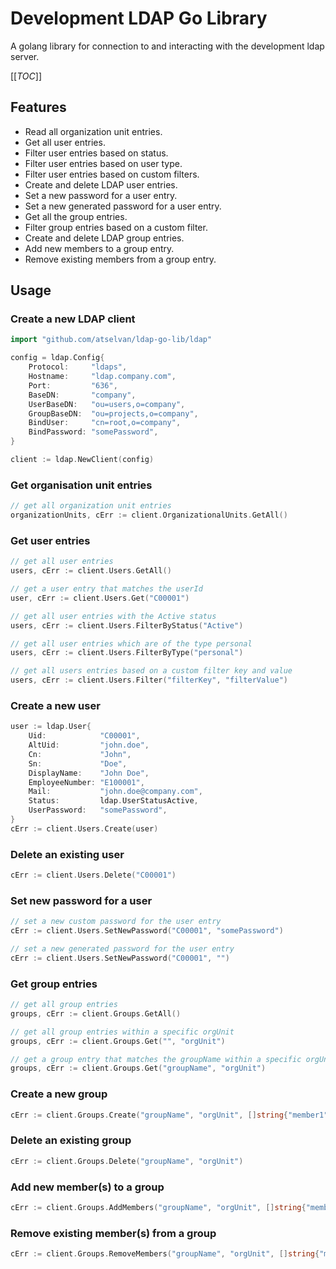 # Development LDAP Go Library

A golang library for connection to and interacting with the development ldap server.

[[_TOC_]]

## Features
* Read all organization unit entries.
* Get all user entries.
* Filter user entries based on status.
* Filter user entries based on user type.
* Filter user entries based on custom filters.
* Create and delete LDAP user entries.
* Set a new password for a user entry.
* Set a new generated password for a user entry.
* Get all the group entries.
* Filter group entries based on a custom filter.
* Create and delete LDAP group entries.
* Add new members to a group entry.
* Remove existing members from a group entry.

## Usage

### Create a new LDAP client

```go
import "github.com/atselvan/ldap-go-lib/ldap"

config = ldap.Config{
    Protocol:     "ldaps",
    Hostname:     "ldap.company.com",
    Port:         "636",
    BaseDN:       "company",
    UserBaseDN:   "ou=users,o=company",
    GroupBaseDN:  "ou=projects,o=company",
    BindUser:     "cn=root,o=company",
    BindPassword: "somePassword",
}

client := ldap.NewClient(config)
```

### Get organisation unit entries

```go
// get all organization unit entries
organizationUnits, cErr := client.OrganizationalUnits.GetAll()
```

### Get user entries

```go
// get all user entries
users, cErr := client.Users.GetAll()

// get a user entry that matches the userId
user, cErr := client.Users.Get("C00001")

// get all user entries with the Active status
users, cErr := client.Users.FilterByStatus("Active")

// get all user entries which are of the type personal
users, cErr := client.Users.FilterByType("personal")

// get all users entries based on a custom filter key and value
users, cErr := client.Users.Filter("filterKey", "filterValue")
```

### Create a new user

```go
user := ldap.User{
	Uid:            "C00001",
	AltUid:         "john.doe",
	Cn:             "John",
	Sn:             "Doe",
	DisplayName:    "John Doe",
	EmployeeNumber: "E100001",
	Mail:           "john.doe@company.com",
	Status:         ldap.UserStatusActive,
	UserPassword:   "somePassword",
}
cErr := client.Users.Create(user)
```

### Delete an existing user

```go
cErr := client.Users.Delete("C00001")
```

### Set new password for a user

```go
// set a new custom password for the user entry
cErr := client.Users.SetNewPassword("C00001", "somePassword")

// set a new generated password for the user entry
cErr := client.Users.SetNewPassword("C00001", "")
```

### Get group entries

```go
// get all group entries
groups, cErr := client.Groups.GetAll()

// get all group entries within a specific orgUnit
groups, cErr := client.Groups.Get("", "orgUnit")

// get a group entry that matches the groupName within a specific orgUnit
groups, cErr := client.Groups.Get("groupName", "orgUnit")
```

### Create a new group

```go
cErr := client.Groups.Create("groupName", "orgUnit", []string{"member1", "member2"})
```

### Delete an existing group

```go
cErr := client.Groups.Delete("groupName", "orgUnit")
```

### Add new member(s) to a group

```go
cErr := client.Groups.AddMembers("groupName", "orgUnit", []string{"member3"})
```

### Remove existing member(s) from a group

```go
cErr := client.Groups.RemoveMembers("groupName", "orgUnit", []string{"member3"})
```